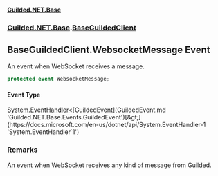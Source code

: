 #### [Guilded.NET.Base](Guilded_NET_Base.md 'Guilded.NET.Base')
### [Guilded.NET.Base](Guilded_NET_Base.md#Guilded_NET_Base 'Guilded.NET.Base').[BaseGuildedClient](BaseGuildedClient.md 'Guilded.NET.Base.BaseGuildedClient')
## BaseGuildedClient.WebsocketMessage Event
An event when WebSocket receives a message.  
```csharp
protected event WebsocketMessage;
```
#### Event Type
[System.EventHandler&lt;](https://docs.microsoft.com/en-us/dotnet/api/System.EventHandler-1 'System.EventHandler`1')[GuildedEvent](GuildedEvent.md 'Guilded.NET.Base.Events.GuildedEvent')[&gt;](https://docs.microsoft.com/en-us/dotnet/api/System.EventHandler-1 'System.EventHandler`1')
### Remarks
An event when WebSocket receives any kind of message from Guilded.  
